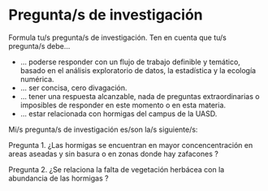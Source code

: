 # Pregunta/s de investigación

Formula tu/s pregunta/s de investigación. Ten en cuenta que tu/s pregunta/s debe...

* ... poderse responder con un flujo de trabajo definible y temático, basado en el análisis exploratorio de datos, la estadística y la ecología numérica.
* ... ser concisa, cero divagación.
* ... tener una respuesta alcanzable, nada de preguntas extraordinarias o imposibles de responder en este momento o en esta materia.
* ... estar relacionada con hormigas del campus de la UASD.

Mi/s pregunta/s de investigación es/son la/s siguiente/s:


Pregunta 1. ¿Las hormigas se encuentran en mayor concencentración en areas aseadas y sin basura o en zonas donde hay zafacones ?


Pregunta 2. ¿Se relaciona la falta de vegetación herbácea con la abundancia de las hormigas ?

